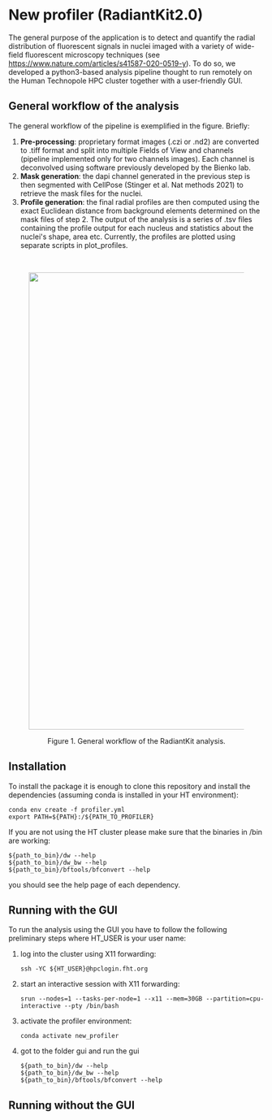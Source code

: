 # New profiler (RadiantKit2.0)

The general purpose of the application is to detect and quantify the radial distribution of fluorescent signals in nuclei imaged with a variety of wide-field fluorescent microscopy techniques (see https://www.nature.com/articles/s41587-020-0519-y). To do so, we developed a python3-based analysis pipeline thought to run remotely on the Human Technopole HPC cluster together with a user-friendly GUI. 

## General workflow of the analysis
The general workflow of the pipeline is exemplified in the figure. Briefly: 
1.	**Pre-processing**: proprietary format images (.czi or .nd2) are converted to .tiff format and split into multiple Fields of View and channels (pipeline implemented only for two channels images). Each channel is deconvolved using software previously developed by the Bienko lab. 
2.	**Mask generation**: the dapi channel generated in the previous step is then segmented with CellPose (Stinger et al. Nat methods 2021) to retrieve the mask files for the nuclei. 
3.	**Profile generation**: the final radial profiles are then computed using the exact Euclidean distance from background elements determined on the mask files of step 2. 
The output of the analysis is a series of .tsv files containing the profile output for each nucleus and statistics about the nuclei's shape, area etc. Currently, the profiles are plotted using separate scripts in plot_profiles. 

<br>
<figure>  
<p align="center">
<img src="https://github.com/giorava/new_profiler/assets/107054086/7a6f2655-80c6-40fc-a66d-605bd1f59949" width="900"></a>
<figcaption>  
  <p align="center">
    Figure 1. General workflow of the RadiantKit analysis. 
  </p>
</figcaption>
</p>
</figure>

## Installation
To install the package it is enough to clone this repository and install the dependencies (assuming conda is installed in your HT environment): 
```
conda env create -f profiler.yml
export PATH=${PATH}:/${PATH_TO_PROFILER}
```
If you are not using the HT cluster please make sure that the binaries in /bin are working: 
```
${path_to_bin}/dw --help
${path_to_bin}/dw_bw --help
${path_to_bin}/bftools/bfconvert --help
```
you should see the help page of each dependency.


## Running with the GUI

To run the analysis using the GUI you have to follow the following preliminary steps where HT_USER is your user name: 

1. log into the cluster using X11 forwarding:
    ```
    ssh -YC ${HT_USER}@hpclogin.fht.org
    ```
2. start an interactive session with X11 forwarding:
    ```
    srun --nodes=1 --tasks-per-node=1 --x11 --mem=30GB --partition=cpu-interactive --pty /bin/bash
    ```
3. activate the profiler environment:
    ```
    conda activate new_profiler
    ```
4. got to the folder gui and run the gui
    ```
    ${path_to_bin}/dw --help
    ${path_to_bin}/dw_bw --help
    ${path_to_bin}/bftools/bfconvert --help
    ```



## Running without the GUI

